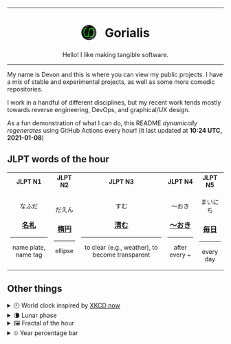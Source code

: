 ***

<h1 align="center">
<sub>
    <img src="readme/resources/avatar.png" height="36">
</sub>
&nbsp;
Gorialis
</h1>
<p align="center">
Hello! I like making tangible software.
</p>

***

My name is Devon and this is where you can view my public projects. I have a mix of stable and experimental projects, as well as some more comedic repositories.

I work in a handful of different disciplines, but my recent work tends mostly towards reverse engineering, DevOps, and graphical/UX design.

As a fun demonstration of what I can do, this README *dynamically regenerates* using GitHub Actions every hour! (it last updated at **10:24 UTC, 2021-01-08**)

<h2>JLPT words of the hour</h2>
<table>
    <tr>
        <th>JLPT N1</th>
        <th>JLPT N2</th>
        <th>JLPT N3</th>
        <th>JLPT N4</th>
        <th>JLPT N5</th>
    </tr>
    <tr>
        <td>
            <p align="center">なふだ</p>
            <h3 align="center"><b><a href="https://jisho.org/search/%E5%90%8D%E6%9C%AD">名札</a></b></h3>
            <hr>
            <p align="center">name plate,<wbr> name tag</p>
        </td>
        <td>
            <p align="center">だえん</p>
            <h3 align="center"><b><a href="https://jisho.org/search/%E6%A5%95%E5%86%86">楕円</a></b></h3>
            <hr>
            <p align="center">ellipse</p>
        </td>
        <td>
            <p align="center">すむ</p>
            <h3 align="center"><b><a href="https://jisho.org/search/%E6%B8%85%E3%82%80">清む</a></b></h3>
            <hr>
            <p align="center">to clear (e.g.,<wbr> weather),<wbr> to become transparent</p>
        </td>
        <td>
            <p align="center">～おき</p>
            <h3 align="center"><b><a href="https://jisho.org/search/%EF%BD%9E%E3%81%8A%E3%81%8D">～おき</a></b></h3>
            <hr>
            <p align="center">after every ~</p>
        </td>
        <td>
            <p align="center">まいにち</p>
            <h3 align="center"><b><a href="https://jisho.org/search/%E6%AF%8E%E6%97%A5">毎日</a></b></h3>
            <hr>
            <p align="center">every day</p>
        </td>
    </tr>
</table>

<h2>Other things</h2>
<details>
<summary>🕙  World clock inspired by <a href="https://xkcd.com/now">XKCD now</a></summary>

> <img src="generated/now.png" width="512">

</details>
<details>
<summary>🌘 Lunar phase</summary>

The moon is approximately 85.87% through its phase (Waning Crescent).

</details>
<details>
<summary>&#x1f5bc; Fractal of the hour</summary>

> <img src="generated/fractal.png" width="512">

</details>
<details>
<summary>&#x23f2; Year percentage bar</summary>
<pre><code>2021 [▁▁▁▁▁▁▁▁▁▁▁▁▁▁▁▁▁▁▁▁] 2.04%</code></pre>
</details>
